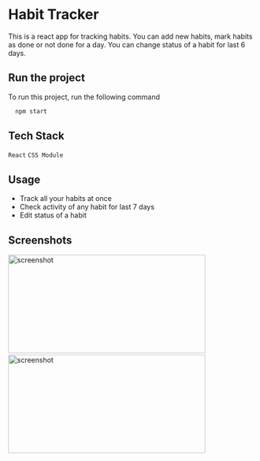 # Habit Tracker

This is a react app for tracking habits. You can add new habits, mark habits as done or not done for a day. You can change status of a habit for last 6 days.
## Run the project

To run this project, run the following command

```bash
  npm start
```


## Tech Stack

`React` `CSS Module`

## Usage

- Track all your habits at once
- Check activity of any habit for last 7 days
- Edit status of a habit
## Screenshots

<img src="https://user-images.githubusercontent.com/114740896/210999209-d316d29b-8963-496e-990b-cbf978532c34.png" alt="screenshot" height="200" width="400">&ensp;<img src="https://user-images.githubusercontent.com/114740896/210999214-92d92a7b-3009-44ad-845d-9836839f770a.png" alt="screenshot" height="200" width="400">
